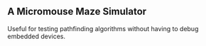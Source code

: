 ## A Micromouse Maze Simulator

Useful for testing pathfinding algorithms without having to debug embedded devices.
